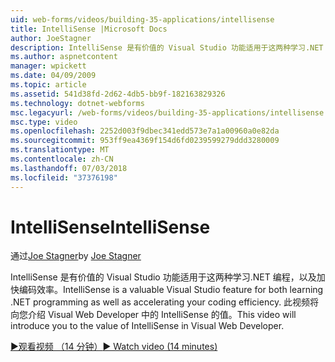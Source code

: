 ```yaml
---
uid: web-forms/videos/building-35-applications/intellisense
title: IntelliSense |Microsoft Docs
author: JoeStagner
description: IntelliSense 是有价值的 Visual Studio 功能适用于这两种学习.NET 编程，以及加快编码效率。 此视频将介绍...
ms.author: aspnetcontent
manager: wpickett
ms.date: 04/09/2009
ms.topic: article
ms.assetid: 541d38fd-2d62-4db5-bb9f-182163829326
ms.technology: dotnet-webforms
msc.legacyurl: /web-forms/videos/building-35-applications/intellisense
msc.type: video
ms.openlocfilehash: 2252d003f9dbec341edd573e7a1a00960a0e82da
ms.sourcegitcommit: 953ff9ea4369f154d6fd0239599279ddd3280009
ms.translationtype: MT
ms.contentlocale: zh-CN
ms.lasthandoff: 07/03/2018
ms.locfileid: "37376198"
---
```

<a name="intellisense"></a><span data-ttu-id="05392-104">IntelliSense</span><span class="sxs-lookup"><span data-stu-id="05392-104">IntelliSense</span></span>
====================
<span data-ttu-id="05392-105">通过[Joe Stagner](https://github.com/JoeStagner)</span><span class="sxs-lookup"><span data-stu-id="05392-105">by [Joe Stagner](https://github.com/JoeStagner)</span></span>

<span data-ttu-id="05392-106">IntelliSense 是有价值的 Visual Studio 功能适用于这两种学习.NET 编程，以及加快编码效率。</span><span class="sxs-lookup"><span data-stu-id="05392-106">IntelliSense is a valuable Visual Studio feature for both learning .NET programming as well as accelerating your coding efficiency.</span></span> <span data-ttu-id="05392-107">此视频将向您介绍 Visual Web Developer 中的 IntelliSense 的值。</span><span class="sxs-lookup"><span data-stu-id="05392-107">This video will introduce you to the value of IntelliSense in Visual Web Developer.</span></span>

[<span data-ttu-id="05392-108">&#9654;观看视频 （14 分钟）</span><span class="sxs-lookup"><span data-stu-id="05392-108">&#9654; Watch video (14 minutes)</span></span>](https://channel9.msdn.com/Blogs/ASP-NET-Site-Videos/intellisense)
